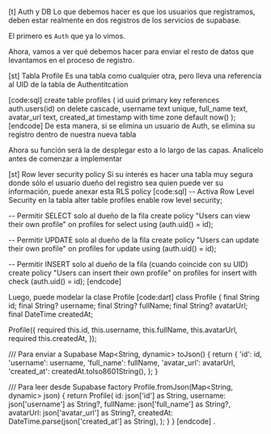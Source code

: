 [t] Auth y DB
Lo que debemos hacer es que los usuarios que registramos, deben estar realmente en dos registros de los servicios de supabase.

El primero es `Auth` que ya lo vimos.

Ahora, vamos a ver qué debemos hacer para enviar el resto de datos que levantamos en el proceso de registro.

[st] Tabla Profile
Es una tabla como cualquier otra, pero lleva una referencia al UID de la tabla de Authentitcation

[code:sql]
create table profiles (
  id uuid primary key references auth.users(id) on delete cascade,
  username text unique,
  full_name text,
  avatar_url text,
  created_at timestamp with time zone default now()
);
[endcode]
De esta manera, si se elimina un usuario de Auth, se elimina su registro dentro de nuestra nueva tabla

Ahora su función será la de desplegar esto a lo largo de las capas. Analícelo antes de comenzar a implementar

[st] Row lever security policy
Si su interés es hacer una tabla muy segura donde sólo el usuario dueño del registro sea quien puede ver su información, puede anexar esta RLS policy
[code:sql]
-- Activa Row Level Security en la tabla
alter table profiles enable row level security;

-- Permitir SELECT solo al dueño de la fila
create policy "Users can view their own profile"
on profiles for select
using (auth.uid() = id);

-- Permitir UPDATE solo al dueño de la fila
create policy "Users can update their own profile"
on profiles for update
using (auth.uid() = id);

-- Permitir INSERT solo al dueño de la fila (cuando coincide con su UID)
create policy "Users can insert their own profile"
on profiles for insert
with check (auth.uid() = id);
[endcode]

Luego, puede modelar la clase Profile
[code:dart]
class Profile {
  final String id;
  final String? username;
  final String? fullName;
  final String? avatarUrl;
  final DateTime createdAt;

  Profile({
    required this.id,
    this.username,
    this.fullName,
    this.avatarUrl,
    required this.createdAt,
  });

  /// Para enviar a Supabase
  Map<String, dynamic> toJson() {
    return {
      'id': id,
      'username': username,
      'full_name': fullName,
      'avatar_url': avatarUrl,
      'created_at': createdAt.toIso8601String(),
    };
  }

  /// Para leer desde Supabase
  factory Profile.fromJson(Map<String, dynamic> json) {
    return Profile(
      id: json['id'] as String,
      username: json['username'] as String?,
      fullName: json['full_name'] as String?,
      avatarUrl: json['avatar_url'] as String?,
      createdAt: DateTime.parse(json['created_at'] as String),
    );
  }
}
[endcode]
.